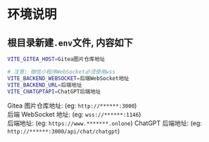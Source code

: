 # 环境说明

## 根目录新建`.env`文件, 内容如下

```bash
VITE_GITEA_HOST=Gitea图片仓库地址

# 注意: 微信小程序WebSocket必须使用wss
VITE_BACKEND_WEBSOCKET=后端WebSocket地址
VITE_BACKEND_URL=后端地址
VITE_CHATGPTAPI=ChatGPT后端地址
```

Gitea 图片仓库地址: (eg: `http://******:3000`)  
后端 WebSocket 地址: (eg: `wss://******:1146`)  
后端地址: (eg: `https://www.*******.onlone`)
ChatGPT 后端地址: (eg: `http://******:3000/api/chat/chatgpt`)

